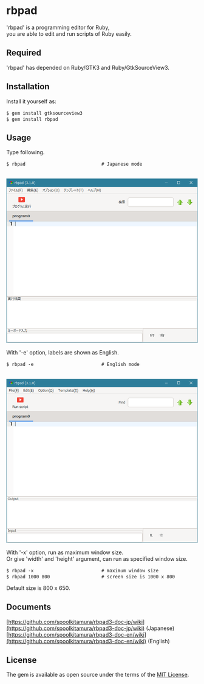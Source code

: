 # rbpad

'rbpad' is a programming editor for Ruby,  
you are able to edit and run scripts of Ruby easily.  

## Required

'rbpad' has depended on Ruby/GTK3 and Ruby/GtkSourceView3.  

## Installation

Install it yourself as:  

    $ gem install gtksourceview3  
    $ gem install rbpad  

## Usage

Type following.  

    $ rbpad                            # Japanese mode

&nbsp; &nbsp; &nbsp; ![](rbpad3_jp.png)


With '-e' option, labels are shown as English.  

    $ rbpad -e                         # English mode  

&nbsp; &nbsp; &nbsp; ![](rbpad3_en.png)

With '-x' option, run as maximum window size.  
Or give 'width' and 'height' argument, can run as specified window size.  

    $ rbpad -x                         # maximum window size  
    $ rbpad 1000 800                   # screen size is 1000 x 800  

Default size is 800 x 650.  

## Documents

[https://github.com/spoolkitamura/rbpad3-doc-jp/wiki](https://github.com/spoolkitamura/rbpad3-doc-jp/wiki) (Japanese)  
[https://github.com/spoolkitamura/rbpad3-doc-en/wiki](https://github.com/spoolkitamura/rbpad3-doc-en/wiki) (English)  

## License

The gem is available as open source under the terms of the [MIT License](https://opensource.org/licenses/MIT).  

